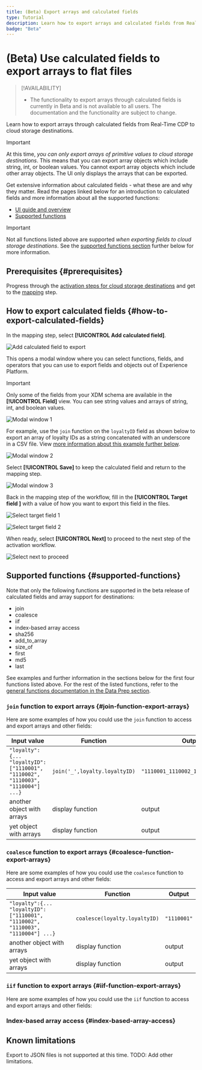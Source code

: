 ```yaml
---
title: (Beta) Export arrays and calculated fields
type: Tutorial
description: Learn how to export arrays and calculated fields from Real-Time CDP to batch profile-based destinations.
badge: "Beta"
---
```


# (Beta) Use calculated fields to export arrays to flat files 

>[!AVAILABILITY]
>
>* The functionality to export arrays through calculated fields is currently in Beta and is not available to all users. The documentation and the functionality are subject to change.

Learn how to export arrays through calculated fields from Real-Time CDP to cloud storage destinations.

>[!IMPORTANT]
>
>At this time, *you can only export arrays of primitive values to cloud storage destinations*. This means that you can export array objects which include string, int, or boolean values. You cannot export array objects which include other array objects. The UI only displays the arrays that can be exported.

Get extensive information about calculated fields - what these are and why they matter. Read the pages linked below for an introduction to calculated fields and more information about all the supported functions: 

* [UI guide and overview](help/data-prep/ui/mapping.md#calculated-fields)
* [Supported functions](/help/data-prep/functions.md)

>[!IMPORTANT]
>
>Not all functions listed above are supported *when exporting fields to cloud storage destinations*. See the [supported functions section](#supported-functions) further below for more information.

## Prerequisites {#prerequisites}

Progress through the [activation steps for cloud storage destinations](/help/destinations/ui/activate-batch-profile-destinations.md) and get to the [mapping](/help/destinations/ui/activate-batch-profile-destinations.md#mapping) step. 

## How to export calculated fields {#how-to-export-calculated-fields}

In the mapping step, select **[!UICONTROL Add calculated field]**.

![Add calculated field to export](/help/destinations/assets/ui/export-arrays-calculated-fields/add-calculated-fields.png)

This opens a modal window where you can select functions, fields, and operators that you can use to export fields and objects out of Experience Platform.

>[!IMPORTANT]
>
>Only some of the fields from your XDM schema are available in the **[!UICONTROL Field]** view. You can see string values and arrays of string, int, and boolean values. 

![Modal window 1](/help/destinations/assets/ui/export-arrays-calculated-fields/add-calculated-fields-2.png)

For example, use the `join` function on the `loyaltyID` field as shown below to export an array of loyalty IDs as a string concatenated with an underscore in a CSV file. View [more information about this example further below](#join-function-export-arrays). 

![Modal window 2](/help/destinations/assets/ui/export-arrays-calculated-fields/add-calculated-fields-3.png)

Select **[!UICONTROL Save]** to keep the calculated field and return to the mapping step.

![Modal window 3](/help/destinations/assets/ui/export-arrays-calculated-fields/save-calculated-field.png)

Back in the mapping step of the workflow, fill in the **[!UICONTROL Target field ]** with a value of how you want to export this field in the files.

![Select target field 1](/help/destinations/assets/ui/export-arrays-calculated-fields/fill-in-target-field.png)

![Select target field 2](/help/destinations/assets/ui/export-arrays-calculated-fields/target-field-filled-in.png)

When ready, select **[!UICONTROL Next]** to proceed to the next step of the activation workflow.

![Select next to proceed](/help/destinations/assets/ui/export-arrays-calculated-fields/select-next-to-proceed.png)

## Supported functions {#supported-functions}

Note that only the following functions are supported in the beta release of calculated fields and array support for destinations: 

* join
* coalesce
* iif
* index-based array access
* sha256
* add_to_array
* size_of
* first
* md5
* last

See examples and further information in the sections below for the first four functions listed above. For the rest of the listed functions, refer to the [general functions documentation in the Data Prep section](/help/data-prep/functions.md).

### `join` function to export arrays {#join-function-export-arrays}

Here are some examples of how you could use the `join` function to access and export arrays and other fields:

|Input value| Function | Output |
|---------|----------|---------|
| `"loyalty":{... "loyaltyID":["1110001", "1110002", "1110003", "1110004"] ...}` | `join('_',loyalty.loyaltyID)` | `"1110001_1110002_1110003_1110004"` |
| another object with arrays | display function | output | 
| yet object with arrays  | display function | output | 

### `coalesce` function to export arrays {#coalesce-function-export-arrays}

Here are some examples of how you could use the `coalesce` function to access and export arrays and other fields:

|Input value| Function | Output |
|---------|----------|---------|
| `"loyalty":{... "loyaltyID":["1110001", "1110002", "1110003", "1110004"] ...}` | `coalesce(loyalty.loyaltyID)` | `"1110001"` |
| another object with arrays | display function | output | 
| yet object with arrays  | display function | output | 

### `iif` function to export arrays {#iif-function-export-arrays}

Here are some examples of how you could use the `iif` function to access and export arrays and other fields:


### Index-based array access {#index-based-array-access}

## Known limitations

Export to JSON files is not supported at this time. 
TODO: Add other limitations.

